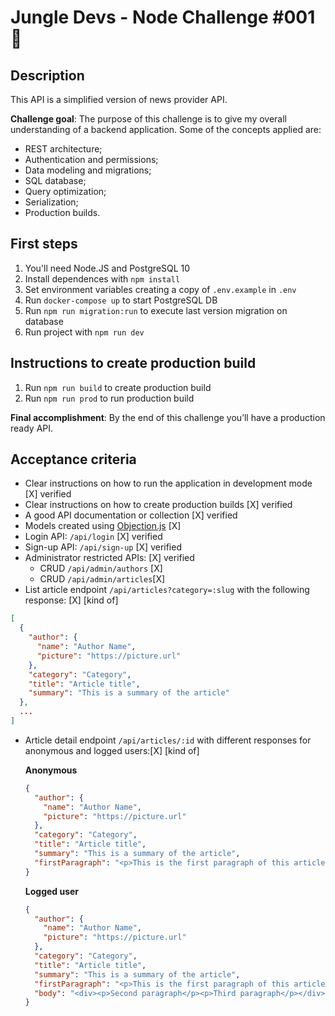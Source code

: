# Jungle Devs - Node Challenge #001 👋

## Description

This API is a simplified version of news provider API.

**Challenge goal**: The purpose of this challenge is to give my overall understanding of a backend application. Some of the concepts applied are:

- REST architecture;
- Authentication and permissions;
- Data modeling and migrations;
- SQL database;
- Query optimization;
- Serialization;
- Production builds.

## First steps

1. You'll need Node.JS and PostgreSQL 10
2. Install dependences with `npm install`
3. Set environment variables creating a copy of `.env.example` in `.env`
4. Run `docker-compose up` to start PostgreSQL DB
5. Run `npm run migration:run` to execute last version migration on database
6. Run project with `npm run dev`

## Instructions to create production build

1. Run `npm run build` to create production build
2. Run `npm run prod` to run production build


**Final accomplishment**: By the end of this challenge you’ll have a production ready API.

## Acceptance criteria

- Clear instructions on how to run the application in development mode [X] verified
- Clear instructions on how to create production builds [X] verified
- A good API documentation or collection [X] verified
- Models created using [Objection.js](https://vincit.github.io/objection.js/) [X]
- Login API: `/api/login` [X] verified
- Sign-up API: `/api/sign-up` [X] verified
- Administrator restricted APIs: [X] verified
  - CRUD `/api/admin/authors` [X]
  - CRUD `/api/admin/articles`[X]
- List article endpoint `/api/articles?category=:slug` with the following response: [X] [kind of]
```json
[
  {
    "author": {
      "name": "Author Name",
      "picture": "https://picture.url"
    },
    "category": "Category",
    "title": "Article title",
    "summary": "This is a summary of the article"
  },
  ...
]
```
- Article detail endpoint `/api/articles/:id` with different responses for anonymous and logged users:[X] [kind of]

    **Anonymous**
    ```json
    {
      "author": {
        "name": "Author Name",
        "picture": "https://picture.url"
      },
      "category": "Category",
      "title": "Article title",
      "summary": "This is a summary of the article",
      "firstParagraph": "<p>This is the first paragraph of this article</p>"
    }
    ```

    **Logged user**
    ```json
    {
      "author": {
        "name": "Author Name",
        "picture": "https://picture.url"
      },
      "category": "Category",
      "title": "Article title",
      "summary": "This is a summary of the article",
      "firstParagraph": "<p>This is the first paragraph of this article</p>",
      "body": "<div><p>Second paragraph</p><p>Third paragraph</p></div>"
    }
    ```
